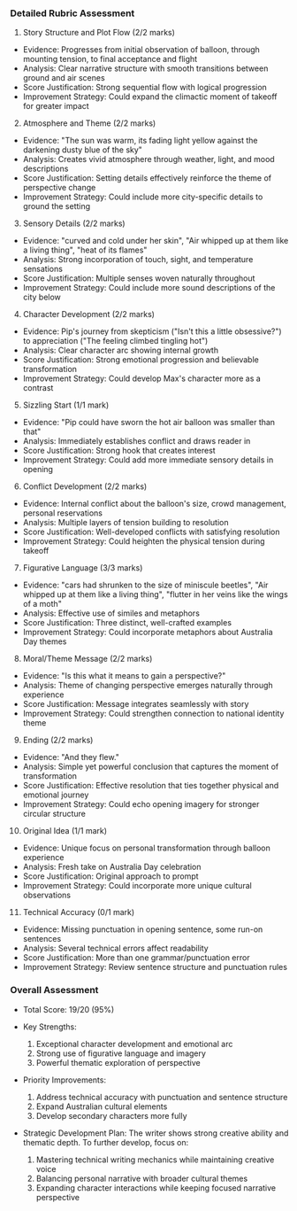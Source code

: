 ### Detailed Rubric Assessment

1. Story Structure and Plot Flow (2/2 marks)

- Evidence: Progresses from initial observation of balloon, through mounting tension, to final acceptance and flight
- Analysis: Clear narrative structure with smooth transitions between ground and air scenes
- Score Justification: Strong sequential flow with logical progression
- Improvement Strategy: Could expand the climactic moment of takeoff for greater impact

2. Atmosphere and Theme (2/2 marks)

- Evidence: "The sun was warm, its fading light yellow against the darkening dusty blue of the sky"
- Analysis: Creates vivid atmosphere through weather, light, and mood descriptions
- Score Justification: Setting details effectively reinforce the theme of perspective change
- Improvement Strategy: Could include more city-specific details to ground the setting

3. Sensory Details (2/2 marks)

- Evidence: "curved and cold under her skin", "Air whipped up at them like a living thing", "heat of its flames"
- Analysis: Strong incorporation of touch, sight, and temperature sensations
- Score Justification: Multiple senses woven naturally throughout
- Improvement Strategy: Could include more sound descriptions of the city below

4. Character Development (2/2 marks)

- Evidence: Pip's journey from skepticism ("Isn't this a little obsessive?") to appreciation ("The feeling climbed tingling hot")
- Analysis: Clear character arc showing internal growth
- Score Justification: Strong emotional progression and believable transformation
- Improvement Strategy: Could develop Max's character more as a contrast

5. Sizzling Start (1/1 mark)

- Evidence: "Pip could have sworn the hot air balloon was smaller than that"
- Analysis: Immediately establishes conflict and draws reader in
- Score Justification: Strong hook that creates interest
- Improvement Strategy: Could add more immediate sensory details in opening

6. Conflict Development (2/2 marks)

- Evidence: Internal conflict about the balloon's size, crowd management, personal reservations
- Analysis: Multiple layers of tension building to resolution
- Score Justification: Well-developed conflicts with satisfying resolution
- Improvement Strategy: Could heighten the physical tension during takeoff

7. Figurative Language (3/3 marks)

- Evidence: "cars had shrunken to the size of miniscule beetles", "Air whipped up at them like a living thing", "flutter in her veins like the wings of a moth"
- Analysis: Effective use of similes and metaphors
- Score Justification: Three distinct, well-crafted examples
- Improvement Strategy: Could incorporate metaphors about Australia Day themes

8. Moral/Theme Message (2/2 marks)

- Evidence: "Is this what it means to gain a perspective?"
- Analysis: Theme of changing perspective emerges naturally through experience
- Score Justification: Message integrates seamlessly with story
- Improvement Strategy: Could strengthen connection to national identity theme

9. Ending (2/2 marks)

- Evidence: "And they flew."
- Analysis: Simple yet powerful conclusion that captures the moment of transformation
- Score Justification: Effective resolution that ties together physical and emotional journey
- Improvement Strategy: Could echo opening imagery for stronger circular structure

10. Original Idea (1/1 mark)

- Evidence: Unique focus on personal transformation through balloon experience
- Analysis: Fresh take on Australia Day celebration
- Score Justification: Original approach to prompt
- Improvement Strategy: Could incorporate more unique cultural observations

11. Technical Accuracy (0/1 mark)

- Evidence: Missing punctuation in opening sentence, some run-on sentences
- Analysis: Several technical errors affect readability
- Score Justification: More than one grammar/punctuation error
- Improvement Strategy: Review sentence structure and punctuation rules

### Overall Assessment

- Total Score: 19/20 (95%)
- Key Strengths:

  1. Exceptional character development and emotional arc
  2. Strong use of figurative language and imagery
  3. Powerful thematic exploration of perspective

- Priority Improvements:

  1. Address technical accuracy with punctuation and sentence structure
  2. Expand Australian cultural elements
  3. Develop secondary characters more fully

- Strategic Development Plan:
  The writer shows strong creative ability and thematic depth. To further develop, focus on:
  1. Mastering technical writing mechanics while maintaining creative voice
  2. Balancing personal narrative with broader cultural themes
  3. Expanding character interactions while keeping focused narrative perspective
